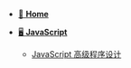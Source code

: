 <!-- docs/_sidebar.md -->

- [🏡 **Home**](/)

- [🖥️ **JavaScript**](javascript/README.md)

  - [JavaScript 高级程序设计](javascript/advance-javascript/basic-statement.md)
